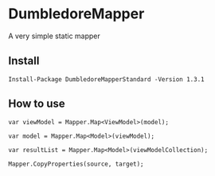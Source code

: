 # DumbledoreMapper

A very simple static mapper

## Install

`Install-Package DumbledoreMapperStandard -Version 1.3.1`

## How to use

`var viewModel = Mapper.Map<ViewModel>(model);`
  
`var model = Mapper.Map<Model>(viewModel);`

`var resultList = Mapper.Map<Model>(viewModelCollection);`

`Mapper.CopyProperties(source, target);`

